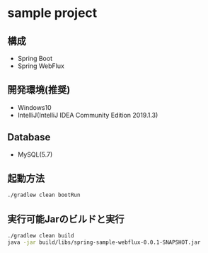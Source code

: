 # sample project

## 構成
- Spring Boot
- Spring WebFlux

## 開発環境(推奨)
- Windows10
- IntelliJ(IntelliJ IDEA Community Edition 2019.1.3)

## Database
- MySQL(5.7)

## 起動方法
```sh
./gradlew clean bootRun
```

## 実行可能Jarのビルドと実行

```sh
./gradlew clean build
java -jar build/libs/spring-sample-webflux-0.0.1-SNAPSHOT.jar
```
